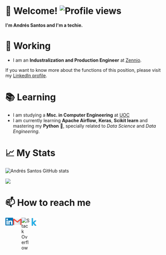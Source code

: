 # 👋 Welcome! ![Profile views](https://gpvc.arturio.dev/Asantz96)

**I'm Andrés Santos and I'm a techie.** 

# 🦾 Working
- I am an **Industralization and Production Engineer** at [Zennio](https://www.zennio.com/). 

If you want to know more about the functions of this position, please visit my [LinkedIn profile](https://www.linkedin.com/in/andressantossanz/).

# 📚 Learning

- I am studying a **Msc. in Computer Engineering** at [UOC](https://studies.uoc.edu/en/study-at-the-uoc)
- I am currently learning **Apache Airflow**, **Keras**, **Scikit learn** and mastering my **Python** 🐍, specially related to *Data Science* and *Data Engineering*.

# 📈 My Stats
![Andrés Santos GitHub stats](https://github-readme-stats.vercel.app/api?username=Asantz96&show_icons=false&theme=vue&layout=compact&hide_title=true&include_all_commits=true)

<a href="https://github.com/anuraghazra/github-readme-stats">
  <img align="center" src="https://github-readme-stats.anuraghazra1.vercel.app/api/top-langs/?username=Asantz96&layout=compact&theme=vue" />
</a>


# 📫 How to reach me
  <a href="https://www.linkedin.com/in/andressantossanz/">
    <img align="left" alt="Linkedin" width="24px" src="https://github.com/Asantz96/Asantz96/blob/master/resources/Linkedin.svg" />
  </a>
  
  <a href="mailto:santossanzandres@gmail.com">
    <img align="left" alt="Gmail" width="26px" src="https://github.com/Asantz96/Asantz96/blob/master/resources/Gmail.svg" />  </a>

 <a href="https://stackoverflow.com/users/13103923/asantz96">
    <img align="left" alt="Stack Overflow" width="26px" src="https://github.com/Asantz96/Asantz96/blob/master/resources/Stackoverflow.svg" />  </a>
  
<a href="https://www.kaggle.com/andressantossanz">
    <img align="left" alt="Kaggle" width="26px" src="https://github.com/Asantz96/Asantz96/blob/master/resources/Kaggle.svg" />  </a>
